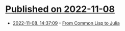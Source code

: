 # [Published on 2022-11-08](index.md)

* [2022-11-08, 14:37:09](https://news.ycombinator.com/item?id=33519402) - [From Common Lisp to Julia](https://mfiano.net/posts/2022-09-04-from-common-lisp-to-julia/index.html)
